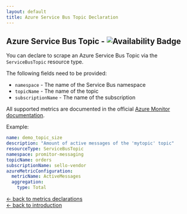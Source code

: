 ```yaml
---
layout: default
title: Azure Service Bus Topic Declaration
---
```


## Azure Service Bus Topic - ![Availability Badge](https://img.shields.io/badge/Available%20Starting-v1.0.0-green.svg)
You can declare to scrape an Azure Service Bus Topic via the `ServiceBusTopic` resource type.

The following fields need to be provided:
- `namespace` - The name of the Service Bus namespace
- `topicName` - The name of the topic
- `subscriptionName` - The name of the subscription

All supported metrics are documented in the official [Azure Monitor documentation](https://docs.microsoft.com/en-us/azure/azure-monitor/platform/metrics-supported#microsoftservicebusnamespaces).

Example:
```yaml
name: demo_topic_size
description: "Amount of active messages of the 'mytopic' topic"
resourceType: ServiceBusTopic
namespace: promitor-messaging
topicName: orders
subscriptionName: sello-vendor
azureMetricConfiguration:
  metricName: ActiveMessages
  aggregation:
    type: Total
```

[&larr; back to metrics declarations](/configuration/metrics)<br />
[&larr; back to introduction](/)
